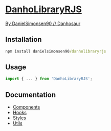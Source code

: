 # [DanhoLibraryRJS](../README.md)

[By DanielSimonsen90 // Danhosaur](https://github.com/DanielSimonsen90)

## Installation

```cmd
npm install danielsimonsen90/danholibraryrjs
```

## Usage

```js
import { ... } from 'DanhoLibraryRJS';
```

## Documentation

* [Components](./Components/index.md)
* [Hooks](./Hooks/index.md)
* [Styles](./Styles/index.md)
* [Utils](./Utils/index.md)